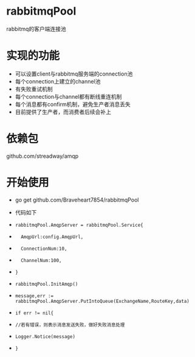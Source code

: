 # rabbitmqPool
rabbitmq的客户端连接池

# 实现的功能
- 可以设置client与rabbitmq服务端的connection池
- 每个connection上建立的channel池
- 有失败重试机制
- 每个connection与channel都有断线重连机制
- 每个消息都有confirm机制，避免生产者消息丢失
- 目前提供了生产者，而消费者后续会补上

# 依赖包
github.com/streadway/amqp

# 开始使用
- go get github.com/Braveheart7854/rabbitmqPool

- 代码如下
-     rabbitmqPool.AmqpServer = rabbitmqPool.Service{
- 		AmqpUrl:config.AmqpUrl,
- 		ConnectionNum:10,
- 		ChannelNum:100,
- 	  }
-     rabbitmqPool.InitAmqp()	
- 	  message,err := rabbitmqPool.AmqpServer.PutIntoQueue(ExchangeName,RouteKey,data)
- 	  if err != nil{
- 	  //若有错误，则表示消息发送失败，做好失败消息处理
- 	  Logger.Notice(message)
-  	  }
